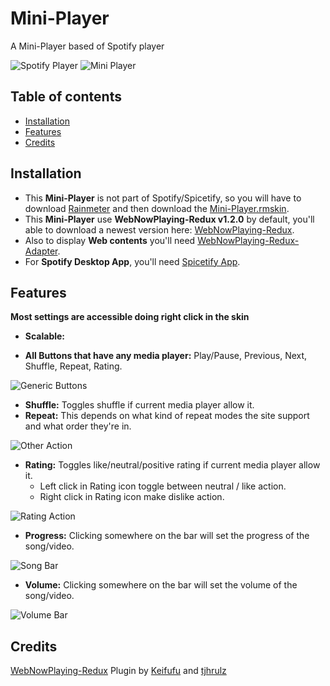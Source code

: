 # Mini-Player

A Mini-Player based of Spotify player

![Spotify Player](https://github.com/KazukiGames/Mini-Player/assets/121910047/de452b65-0b06-45fe-a455-b26a4a845cd1)
![Mini Player](https://github.com/KazukiGames/Mini-Player/assets/121910047/bde94357-d12c-49ac-9d78-5030ae048946)

## Table of contents
- [Installation](#Installation)
- [Features](#Features)
- [Credits](#Credits)

## Installation
- This **Mini-Player** is not part of Spotify/Spicetify, so you will have to download [Rainmeter](https://www.rainmeter.net/) and then download the [Mini-Player.rmskin](https://github.com/KazukiGames/Mini-Player/releases).
- This **Mini-Player** use **WebNowPlaying-Redux v1.2.0** by default, you'll able to download a newest version here: [WebNowPlaying-Redux](https://github.com/keifufu/WebNowPlaying-Redux-Rainmeter/releases).
- Also to display **Web contents** you'll need [WebNowPlaying-Redux-Adapter](https://github.com/keifufu/WebNowPlaying-Redux#webnowplaying-redux).
- For **Spotify Desktop App**, you'll need [Spicetify App](https://spicetify.app/).
  
## Features

**Most settings are accessible doing right click in the skin**

- **Scalable:**

- **All Buttons that have any media player:** Play/Pause, Previous, Next, Shuffle, Repeat, Rating.

![Generic Buttons](https://github.com/KazukiGames/Mini-Player/assets/121910047/1c3431a2-ad25-460f-bbfd-980929df1558)

- **Shuffle:** Toggles shuffle if current media player allow it.
- **Repeat:** This depends on what kind of repeat modes the site support and what order they're in.

![Other Action](https://github.com/KazukiGames/Mini-Player/assets/121910047/ba993831-8a1f-4df9-82ce-2f538a696ac0)

- **Rating:** Toggles like/neutral/positive rating if current media player allow it.
  - Left click in Rating icon toggle between neutral / like action.
  - Right click in Rating icon make dislike action.

![Rating Action](https://github.com/KazukiGames/Mini-Player/assets/121910047/c7438a4d-2dd0-43d6-96aa-6b51fb9ddaf2)

- **Progress:** Clicking somewhere on the bar will set the progress of the song/video.

![Song Bar](https://github.com/KazukiGames/Mini-Player/assets/121910047/6567a3a3-bd75-4fc4-96bb-e8ebad58be97)

- **Volume:** Clicking somewhere on the bar will set the volume of the song/video.

![Volume Bar](https://github.com/KazukiGames/Mini-Player/assets/121910047/22eb625e-bd40-4fb5-b12c-ee48f42336c5)

## Credits
[WebNowPlaying-Redux](https://github.com/keifufu/WebNowPlaying-Redux-Rainmeter) Plugin by [Keifufu](https://github.com/keifufu) and [tjhrulz](https://github.com/tjhrulz)

